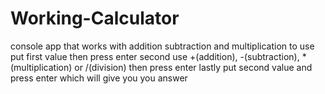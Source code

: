 # Working-Calculator
console app that works with addition subtraction and multiplication
to use put first value then press enter second use +(addition), -(subtraction), * (multiplication) or /(division) then press enter lastly put second value and press enter which will give you you answer

